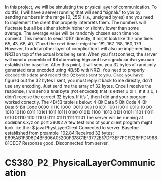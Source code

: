 In this project, we will be simulating the physical layer of communication. To do this, I will have a server running that will send “signals” to you by sending numbers in the range [0, 255] (i.e., unsigned bytes) and you need to implement the client that properly interprets them.
The numbers will ﬂuctuate but all be either slightly higher or slightly lower than some average. The average value will be randomly chosen each time you connect. This means to send 10101 directly, It might look like this one time: 65, 43, 66, 40, 71 and the next time it might be 181, 167, 188, 160, 179. However, to add another layer of complication I will also be implementing NRZI on top of the actual bits being sent.
When you ﬁrst connect, the server will send a preamble of 64 alternating high and low signals so that you can establish the baseline. After this point, it will send you 32 bytes of randomly generated data encoded using 4B/5B with NRZI. You need to properly decode this data and record the 32 bytes sent to you.
Once you have ﬁgured out the 32 bytes I sent, you must reply it back to me directly, don’t use any encoding. Just send me the array of 32 bytes. Once I receive the response, I will send a ﬁnal byte (not encoded) that is either 0 or 1. If it is 0, I didn’t receive the correct 32 bytes. If it’s 1, then I did and your program worked correctly.
The 4B/5B table is below:
4-Bit Data 5-Bit Code 4-Bit Data 5-Bit Code 0000 11110 1000 10010 0001 01001 1001 10011 0010 10100 1010 10110 0011 10101 1011 10111 0100 01010 1100 11010 0101 01011 1101 11011 0110 01110 1110 11100 0111 01111 1111 11101
The server will be running at codebank.xyz on port 38002
A few test runs of your client program might look like this:
$ java PhysLayerClient Connected to server. Baseline established from preamble: 102.84 Received 32 bytes: E695AB1F3D6D4BFB06A06200F378C1EF3772E67DF3EF7FCFD26FFD496881CDC7 Response good. Disconnected from server.
# CS380_P2_PhysicalLayerCommunication
